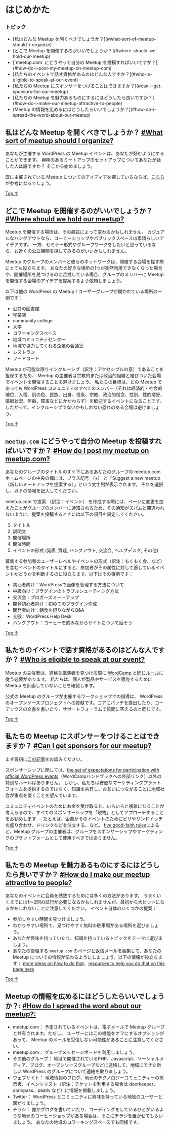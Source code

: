 <!-- # Getting Started -->
# はじめかた

<!-- ### Topics -->
### トピック

*   <!-- [What sort of meetup should I organize?] -->[私はどんな Meetup を開くべきでしょうか？](#what-sort-of-meetup-should-i-organize)
*   <!-- [Where should we hold our meetup?] -->[どこで Meetup を開催するのがいいでしょうか？](#where-should-we-hold-our-meetup)
*   <!-- [How do I post my meetup on meetup.com?] -->[`meetup.com` にどうやって自分の Meetup を投稿すればいいですか？](#how-do-i-post-my-meetup-on-meetup-com)
*   <!-- [Who is eligible to speak at our event?] -->[私たちのイベントで話す資格があるのはどんな人ですか？](#who-is-eligible-to-speak-at-our-event)
*   <!-- [Can I get sponsors for our meetup?] -->[私たちの Meetup にスポンサーをつけることはできますか？](#can-i-get-sponsors-for-our-meetup)
*   <!-- [How do I make our meetup attractive to people?] -->[私たちの Meetup を魅力あるものにするにはどうしたら良いですか？](#how-do-i-make-our-meetup-attractive-to-people)
*   <!-- [How do I spread the word about our meetup?:] -->[Meetup の情報を広めるにはどうしたらいいでしょうか？](#how-do-i-spread-the-word-about-our-meetup)

<!-- ## What sort of meetup should I organize? [#What sort of meetup should I organize?](#what-sort-of-meetup-should-i-organize) -->
## 私はどんな Meetup を開くべきでしょうか？ [#What sort of meetup should I organize?](#what-sort-of-meetup-should-i-organize)

<!-- Your WordPress meetup event can be anything you like. Who are the people you have talked to about setting up your meetup interested in? Start there. -->
あなたが主催する WordPress の Meetup イベントは、あなたが好むようにすることができます。 興味のあるミートアップのセットアップについてあなたが話した人は誰ですか？ そこから始めましょう。

<!-- If you are looking for inspiration about the kinds of meetups that people host, [here are some ideas](https://make.wordpress.org/community/handbook/meetup-organizer/event-formats/). -->
既に主催されている Meetup についてのアイディアを探しているならば、[こちら](https://make.wordpress.org/community/handbook/meetup-organizer/event-formats/)が参考になるでしょう。

[Top ↑](#top)

<!-- ## Where should we hold our meetup? [#Where should we hold our meetup?](#where-should-we-hold-our-meetup) -->
## どこで Meetup を開催するのがいいでしょうか？ [#Where should we hold our meetup?](#where-should-we-hold-our-meetup)

<!-- Where you hold your meetup will depend on the kind of meetup you have. If it’s a casual hangout, then coffee shops and public spaces are a great idea. If you are keen on doing some educational or informational meetups, you may want to look at your city or town’s public education locations. -->
Meetup を開催する場所は、その趣旨によって変わるかもしれません。 カジュアルなハングアウトなら、コーヒーショップやパブリックスペースは素晴らしいアイデアです。 一方、セミナー形式やグループワークをしたいと思っているなら、お近くの公立機関を探してみるのがいいかもしれません。

<!-- Your meetup group members and their network of contacts can be a great resource for meetup venues; ask group members to suggest venue ideas for future gatherings if one of your favorite spots suddenly becomes unavailable or if you’re struggling to find somewhere to meet. -->
Meetup のグループのメンバーと彼らのネットワークは、開催する会場を探す際にとても役立ちます。 あなたの好きな場所の1つが突然利用できなくなった場合や、開催場所を見つけるのに苦労している場合、グループのメンバーに Meetup を開催する会場のアイデアを提案するよう依頼しましょう。

<!-- Here are some locations that other WordPress meetup/user groups have found work for them: -->
以下は他の WordPress の Meetup / ユーザーグループが開かれている場所の一例です：

<!-- *   public library
*   coffee shop
*   community college
*   state university
*   co-office/co-working space
*   community center
*   the conference room of a friendly local business
*   restaurant
*   food court at a mall -->
*   公共の図書館
*   喫茶店
*   community college
*   大学
*   コワーキングスペース
*   地域コミュニティセンター
*   地域で協力してくれる企業の会議室
*   レストラン
*   フードコート

<!-- To ensure that meetups are as inclusive as possible, we now ask organizers to avoid holding events at venues that have ties to religious or political organizations. Our goal is for any event to be welcoming for every member of the WordPress community (regardless of economic or social status, race, color, ethnic origin, national origin, creed, religion, political belief, gender, sexual orientation, marital status, age, or disability), and thus we avoid venues with affiliations that might not be inclusive. -->
Meetup が可能な限りインクルーシブ（訳注：アクセシブルの意）であることを担保するため、 Meetup の主催者は宗教的または政治的組織と結びついた会場でイベントを開催することを避けましょう。 私たちの目標は、どの Meetup であっても WordPress コミュニティのすべてのメンバー（それは経済的・社会的地位、人種、肌の色、民族、出身、信条、宗教、政治的信念、性別、性的嗜好、婚姻状況、年齢、障害などにかかわらず）を歓迎するイベントになることです。したがって、インクルーシブでないかもしれない恐れのある会場は避けましょう。

[Top ↑](#top)

<!-- ## How do I post my meetup on meetup.com? [#How do I post my meetup on meetup.com?](#how-do-i-post-my-meetup-on-meetup-com) -->
## `meetup.com` にどうやって自分の Meetup を投稿すればいいですか？ [#How do I post my meetup on meetup.com?](#how-do-i-post-my-meetup-on-meetup-com)

<!-- In the center column of your group’s meetup.com home page just below the title of your group you will see a plus sign (+) and the text “Suggest a new meetup”. Select that and complete the following information. -->
あなたのグループのタイトルのすぐ下にあるあなたのグループの meetup.com ホームページの中央の欄には、プラス記号 （+） と「Suggest a new meetup（新しいミートアップを提案する）」という文字列が表示されます。 それを選択し、以下の情報を記入してください。

<!-- Because meetup.com will update your members as you make adjustments to the page, in order to help the group retain a non-“spammy” feel, we ask that you have the following items ready to go when you post your suggestion. -->
meetup.com で提案 （訳注：イベント） を作成する際には、ページに変更を加えたことがグループのメンバーに通知されるため、その通知がスパムと間違われないように、提案を投稿するときには以下の項目を設定してください。

<!-- 1.  Title
2.  Description
3.  Location
4.  Time duration
5.  Event Type (Presentation, Q&A, Hangout, Social, Help Desk, Other) -->
1.  タイトル
2.  説明文
3.  開催場所
4.  開催時間
5.  イベントの形式 (発表, 質疑, ハングアウト, 交流会, ヘルプデスク, その他)

<!-- Here are some suggestions for event title formats that start with a targeted user level or event type to help your members quickly decide if the event is for them: -->
募集する参加者のユーザーレベルやイベントの形式（訳注：もくもく会、など）を含むイベントのタイトルにすると、参加者がその属性に対して適しているイベントかどうかを判断するのに役立ちます。以下はその事例です：

<!-- *   Beginner: Managing images in WordPress
*   Intermediate: How to troubleshoot a plugin
*   Social: Bloggers meet and greet
*   Developer Beginner: Building your first plugin
*   Developer: Breakfast with Q&A
*   All Levels: WordPress Help Desk
*   Hangout: Let’s chat about our sites over coffee -->
*   初心者向け：WordPressで画像を管理する方法について
*   中級向け：プラグインのトラブルシューティング方法
*   交流会：ブロガーズミートアップ
*   開発初心者向け：初めてのプラグイン作成
*   開発者向け：朝食を摂りながらQ&A
*   全般：WordPress Help Desk
*   ハングアウト：コーヒーを飲みながらサイトについて話そう

[Top ↑](#top)

<!-- ## Who is eligible to speak at our event? [#Who is eligible to speak at our event?](#who-is-eligible-to-speak-at-our-event) -->
## 私たちのイベントで話す資格があるのはどんな人ですか？ [#Who is eligible to speak at our event?](#who-is-eligible-to-speak-at-our-event)

<!-- Event organizers for meetups should [follow the same rules as WordCamp](https://make.wordpress.org/community/handbook/wordcamp-organizer-handbook/planning-details/speakers/) when finding eligible speakers. We do ask that individuals do not schedule meetups in order to sell products or services. -->
Meetup の主催者は、適格な講演者を見つける際に [WordCamp と同じルール](https://make.wordpress.org/community/handbook/wordcamp-organizer-handbook/planning-details/speakers/)に従う必要があります。 私たちは、個人が製品やサービスを販売するために Meetup を計画していないことを確認します。

<!-- Teaching a workshop organized by an official meetup group is a contribution to the WordPress open source project, just like submitting a patch to core, writing documentation for the codex, or answering questions in the support forums. -->
公式の Meetup のグループが主催するワークショップでの指導は、 WordPress のオープンソースプロジェクトへの貢献です。コアにパッチを提出したり、コーデックスの文書を書いたり、サポートフォーラムで質問に答えるのと同じです。

[Top ↑](#top)

<!-- ## Can I get sponsors for our meetup? [#Can I get sponsors for our meetup?](#can-i-get-sponsors-for-our-meetup) -->
## 私たちの Meetup にスポンサーをつけることはできますか？ [#Can I get sponsors for our meetup?](#can-i-get-sponsors-for-our-meetup)

<!-- Please read the [following post before you continue](https://make.wordpress.org/community/2014/05/07/meetup-sponsorships-and-other-local-community-stuff/). -->
まず最初に[この記事](https://make.wordpress.org/community/2014/05/07/meetup-sponsorships-and-other-local-community-stuff/)をお読みください。

<!-- There are no specific rules around sponsorship, other than [the set of expectations for participation with official WordPress events](https://make.wordpress.org/community/handbook/wordcamp-organizer-handbook/become-an-organizer/representing-wordpress/) (External link to WordCamp handbook). However, we want local communities to focus on sharing knowledge and connecting with each other, not on providing a cheap marketing platform. -->
スポンサーシップに関しては、[the set of expectations for participation with official WordPress events](https://make.wordpress.org/community/handbook/wordcamp-organizer-handbook/become-an-organizer/representing-wordpress/)（WordCampハンドブックへの外部リンク）以外の特別なルールはありません。 しかし、私たちは安価なマーケティングプラットフォームを提供するのではなく、知識を共有し、お互いにつながることに地域社会が重点を置くことを望んでいます。

<!-- Handling money for a community event can get complicated quickly (taxes! transparency!), so we suggest that any and all sponsorship be approached as “in-kind” — for example, when a company sponsors by ordering pizzas or a sandwich platter for a certain event. Meetup group organizers should not use the group as a sponsorship/marketing platform, according to the [five good-faith rules](https://make.wordpress.org/community/handbook/meetup-organizer/meetup-program-basics/#the-five-good-faith-rules). -->
コミュニティイベントのためにお金を受け取ると、いろいろと複雑になることが考えらるので、すべてのスポンサーシップを「現物」としてアプローチすることをお勧めします — たとえば、企業がそのイベントのためにピザやサンドイッチの盛り合わせ、ドリンクなどを注文する、など。
 [five good-faith rules](https://make.wordpress.org/community/handbook/meetup-organizer/meetup-program-basics/#the-five-good-faith-rules)によると、Meetup グループの主催者は、グループをスポンサーシップやマーケティングのプラットフォームとして使用すべきではありません。


[Top ↑](#top)

<!-- ## How do I make our meetup attractive to people? [#How do I make our meetup attractive to people?](#how-do-i-make-our-meetup-attractive-to-people) -->
## 私たちの Meetup を魅力あるものにするにはどうしたら良いですか？ [#How do I make our meetup attractive to people?](#how-do-i-make-our-meetup-attractive-to-people)

<!-- There are many ways to help attract members to your event. Please keep in mind that it may take one or two tries to gain traction while others may be a smash hit from the start. Some suggestions for the event itself: -->
あなたのイベントに会員を誘致するためには多くの方法があります。 うまくいくまでには1〜2回の試行が必要になるかもしれませんが、最初から大ヒットになるかもしれないことに注意してください。 イベント自体のいくつかの提案：

<!-- *   Find a time when people can attend.
*   Choose a location that is easy to find and has easy or free parking.
*   If you select a topic choose one that you are interested in or knowledgeable about.
*   Optimize your meetup.com page/s and welcome email to give people great information about your meetup There are [more ideas on how to do that](https://make.wordpress.org/community/handbook/meetup-organizer/getting-started/optimizing-your-meetup-page/), and \[[resources to help you do that on this page here](https://make.wordpress.org/community/handbook/meetup-organizer/resources/)\] -->
*   参加しやすい時間を見つけましょう。
*   わかりやすい場所で、見つけやすく無料の駐車場がある場所を選びましょう。
*   あなたが興味を持っていたり、知識を持っているトピックをテーマに選びましょう。
*   あなたの管理する `meetup.com` のページと返信メールを編集して、あなたの Meetup についての情報が伝わるようにしましょう。以下の情報が役立ちます： [more ideas on how to do that](https://make.wordpress.org/community/handbook/meetup-organizer/getting-started/optimizing-your-meetup-page/)、[resources to help you do that on this page here](https://make.wordpress.org/community/handbook/meetup-organizer/resources/)

[Top ↑](#top)

<!-- ## How do I spread the word about our meetup?: [#How do I spread the word about our meetup?:](#how-do-i-spread-the-word-about-our-meetup) -->
## Meetup の情報を広めるにはどうしたらいいでしょうか？: [#How do I spread the word about our meetup?:](#how-do-i-spread-the-word-about-our-meetup)

<!-- *   Meetup.com: Any scheduled events will be shared with the meetup group via email. Please keep in mind users have the option to turn this feature of meetup off and may not receive your meetup emails.
*   Meetup.com: group message board
*   Other Groups: contacting local PHP, Javascript, social media, blogging, or open source groups (etc) to tell them about a new WordPress group in town
*   Websites: city blogs, local tech community message boards or event listings
*   Twitter: connect with local users who have an interest in WordPress and community
*   Flyers: if there’s a local coffee shop where you see other people blogging or coding, put up a flyer there. Same thing with your local co-working space. -->
*   meetup.com： 予定されているイベントは、電子メールで Meetup グループと共有されます。ただし、 ユーザーにはこの機能をオフにするオプションがあって、 Meetup のメールを受信しない可能性があることに注意してください。
*   meetup.com： グループメッセージボードを利用しましょう。
*   その他のグループ： 地域で開催されているPHP、Javascript、ソーシャルメディア、ブログ、オープンソースグループなどに連絡して、地域にできた新しい WordPress のグループについて連絡を取りましょう。
*   ウェブサイト： 地域情報のブログ、地元のテクノロジーコミュニティーの掲示板、イベントリスト（訳注：チケットを利用する場合は doorkeeper、connpass、peatix など）に情報を掲載しましょう。
*   Twitter： WordPress とコミュニティに興味を持っている地域のユーザーと繋がりましょう。
*   チラシ： 誰かブログを書いていたり、コーディングをしているひとがいるような地元のコーヒーショップがある場合は、そこにチラシを置かせてもらいましょう。 あなたの地域のコワーキングスペースでも同様です。

